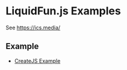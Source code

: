# LiquidFun.js Examples

See https://ics.media/

## Example

- [CreateJS Example](https://ics-creative.github.io/160527_liquidfun/samples/sample_createjs.html)